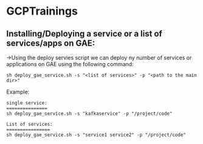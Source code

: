 # GCPTrainings

## Installing/Deploying a service or a list of services/apps on GAE:
->Using the deploy servies script we can deploy ny number of services or applications on GAE using the following command:

``sh deploy_gae_service.sh -s "<list of services>" -p "<path to the main dir>"
``

Example:
```
single service:
===============
sh deploy_gae_service.sh -s "kafkaservice" -p "/project/code"

List of services:
================
sh deploy_gae_service.sh -s "service1 service2" -p "/project/code"

```